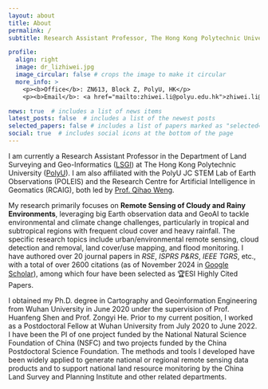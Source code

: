 ```yaml
---
layout: about
title: About
permalink: /
subtitle: Research Assistant Professor, The Hong Kong Polytechnic University

profile:
  align: right
  image: dr_lizhiwei.jpg
  image_circular: false # crops the image to make it circular
  more_info: >
    <p><b>Office</b>: ZN613, Block Z, PolyU, HK</p>
    <p><b>Email</b>: <a href="mailto:zhiwei.li@polyu.edu.hk">zhiwei.li@polyu.edu.hk</a></p>

news: true  # includes a list of news items
latest_posts: false  # includes a list of the newest posts
selected_papers: false # includes a list of papers marked as "selected={true}"
social: true  # includes social icons at the bottom of the page
---
```



I am currently a Research Assistant Professor in the Department of Land Surveying and Geo-Informatics (<a href='https://www.polyu.edu.hk/lsgi/'>LSGI</a>) at The Hong Kong Polytechnic University (<a href='https://www.polyu.edu.hk/'>PolyU</a>). I am also affiliated with the PolyU JC STEM Lab of Earth Observations (POLEIS) and the Research Centre for Artificial Intelligence in Geomatics (RCAIG), both led by [Prof. Qihao Weng](https://qihaoweng.net/).

My research primarily focuses on **Remote Sensing of Cloudy and Rainy Environments**, leveraging big Earth observation data and GeoAI to tackle environmental and climate change challenges, particularly in tropical and subtropical regions with frequent cloud cover and heavy rainfall. The specific research topics include urban/environmental remote sensing, cloud detection and removal, land cover/use mapping, and flood monitoring. I have authored over 20 journal papers in *RSE*, *ISPRS P&RS*, *IEEE TGRS*, etc., with a total of over 2600 citations (as of November 2024 in <a href='https://scholar.google.com/citations?user=SlXpfWMAAAAJ&hl=en'>Google Scholar</a>), among which four have been selected as 🏆ESI Highly Cited Papers.

I obtained my Ph.D. degree in Cartography and Geoinformation Engineering from Wuhan University in June 2020 under the supervision of Prof. Huanfeng Shen and Prof. Zongyi He. Prior to my current position, I worked as a Postdoctoral Fellow at Wuhan University from July 2020 to June 2022. I have been the PI of one project funded by the National Natural Science Foundation of China (NSFC) and two projects funded by the China Postdoctoral Science Foundation. The methods and tools I developed have been widely applied to generate national or regional remote sensing data products and to support national land resource monitoring by the China Land Survey and Planning Institute and other related departments.


<div id="revolverMaps">
    <script type="text/javascript" src="//rf.revolvermaps.com/0/0/9.js?i=5955mvwzj0a&amp;t=Live%20Stats." async="async"></script>
</div>

